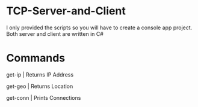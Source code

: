 # TCP-Server-and-Client
I only provided the scripts so you will have to create a console app project. Both server and client are written in C#

# Commands
get-ip | Returns IP Address

get-geo | Returns Location

get-conn | Prints Connections
